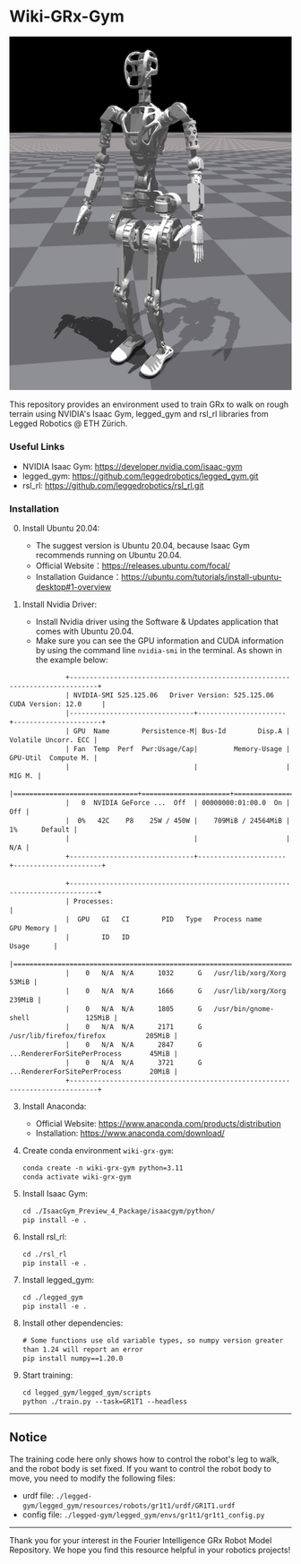 # Wiki-GRx-Gym

![](./pictures/11.png)

This repository provides an environment used to train GRx to walk on rough terrain using NVIDIA's Isaac Gym, legged_gym and rsl_rl libraries from Legged Robotics @ ETH Zürich.

### Useful Links

* NVIDIA Isaac Gym: https://developer.nvidia.com/isaac-gym
* legged_gym: https://github.com/leggedrobotics/legged_gym.git
* rsl_rl: https://github.com/leggedrobotics/rsl_rl.git

### Installation

0. Install Ubuntu 20.04:
    - The suggest version is Ubuntu 20.04, because Isaac Gym recommends running on Ubuntu 20.04.
    - Official Website：https://releases.ubuntu.com/focal/
    - Installation Guidance：https://ubuntu.com/tutorials/install-ubuntu-desktop#1-overview

1. Install Nvidia Driver:
    - Install Nvidia driver using the Software & Updates application that comes with Ubuntu 20.04.
    - Make sure you can see the GPU information and CUDA information by using the command line `nvidia-smi` in the terminal. As shown in the example below:

```
              +-----------------------------------------------------------------------------+
              | NVIDIA-SMI 525.125.06   Driver Version: 525.125.06   CUDA Version: 12.0     |
              |-------------------------------+----------------------+----------------------+
              | GPU  Name        Persistence-M| Bus-Id        Disp.A | Volatile Uncorr. ECC |
              | Fan  Temp  Perf  Pwr:Usage/Cap|         Memory-Usage | GPU-Util  Compute M. |
              |                               |                      |               MIG M. |
              |===============================+======================+======================|
              |   0  NVIDIA GeForce ...  Off  | 00000000:01:00.0  On |                  Off |
              |  0%   42C    P8    25W / 450W |    709MiB / 24564MiB |      1%      Default |
              |                               |                      |                  N/A |
              +-------------------------------+----------------------+----------------------+
                                                                                    
              +-----------------------------------------------------------------------------+
              | Processes:                                                                  |
              |  GPU   GI   CI        PID   Type   Process name                  GPU Memory |
              |        ID   ID                                                   Usage      |
              |=============================================================================|
              |    0   N/A  N/A      1032      G   /usr/lib/xorg/Xorg                 53MiB |
              |    0   N/A  N/A      1666      G   /usr/lib/xorg/Xorg                239MiB |
              |    0   N/A  N/A      1805      G   /usr/bin/gnome-shell              125MiB |
              |    0   N/A  N/A      2171      G   /usr/lib/firefox/firefox          205MiB |
              |    0   N/A  N/A      2847      G   ...RendererForSitePerProcess       45MiB |
              |    0   N/A  N/A      3721      G   ...RendererForSitePerProcess       20MiB |
              +-----------------------------------------------------------------------------+
```

3. Install Anaconda:
    - Official Website: https://www.anaconda.com/products/distribution
    - Installation: https://www.anaconda.com/download/

4. Create conda environment `wiki-grx-gym`:
    ```
    conda create -n wiki-grx-gym python=3.11
    conda activate wiki-grx-gym
    ```

5. Install Isaac Gym:
    ```
    cd ./IsaacGym_Preview_4_Package/isaacgym/python/
    pip install -e .
    ```

6. Install rsl_rl:
    ```
    cd ./rsl_rl
    pip install -e .
    ```

7. Install legged_gym:
    ```
    cd ./legged_gym
    pip install -e .
    ```

8. Install other dependencies:
    ```
   # Some functions use old variable types, so numpy version greater than 1.24 will report an error
    pip install numpy==1.20.0
    ```

9. Start training:
    ```
    cd legged_gym/legged_gym/scripts
    python ./train.py --task=GR1T1 --headless
    ```

---

## Notice

The training code here only shows how to control the robot's leg to walk, and the robot body is set fixed.
If you want to control the robot body to move, you need to modify the following files:

- urdf file: `./legged-gym/legged_gym/resources/robots/gr1t1/urdf/GR1T1.urdf`
- config file: `./legged-gym/legged_gym/envs/gr1t1/gr1t1_config.py`

---

Thank you for your interest in the Fourier Intelligence GRx Robot Model Repository.
We hope you find this resource helpful in your robotics projects!